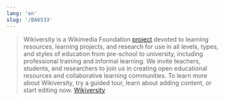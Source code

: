 ```yaml
---
lang: 'en'
slug: '/BA6533'
---
```


> Wikiversity is a Wikimedia Foundation [project](./../.././docs/pages/Project.md) devoted to learning resources, learning projects, and research for use in all levels, types, and styles of education from pre-school to university, including professional training and informal learning. We invite teachers, students, and researchers to join us in creating open educational resources and collaborative learning communities. To learn more about Wikiversity, try a guided tour, learn about adding content, or start editing now. [Wikiversity](https://en.wikiversity.org/wiki/Wikiversity:Main_Page)

<head>
  <html lang="en-US"/>
</head>
